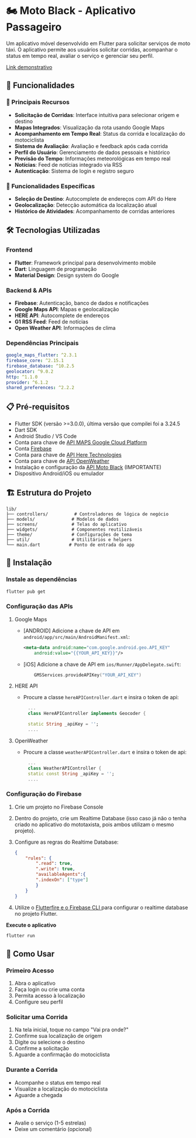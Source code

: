 # 🏍️ Moto Black - Aplicativo Passageiro

Um aplicativo móvel desenvolvido em Flutter para solicitar serviços de moto táxi. O aplicativo permite aos usuários solicitar corridas, acompanhar o status em tempo real, avaliar o serviço e gerenciar seu perfil.

<a href="https://drive.google.com/file/d/1s8aDxcvFWrLBVcMQf-axb_SnoC36py0N/view?usp=sharing">Link demonstrativo</a>

## 📱 Funcionalidades

### 🚀 Principais Recursos
- **Solicitação de Corridas**: Interface intuitiva para selecionar origem e destino
- **Mapas Integrados**: Visualização da rota usando Google Maps
- **Acompanhamento em Tempo Real**: Status da corrida e localização do motociclista
- **Sistema de Avaliação**: Avaliação e feedback após cada corrida
- **Perfil do Usuário**: Gerenciamento de dados pessoais e histórico
- **Previsão do Tempo**: Informações meteorológicas em tempo real
- **Notícias**: Feed de notícias integrado via RSS
- **Autenticação**: Sistema de login e registro seguro

### 🎯 Funcionalidades Específicas
- **Seleção de Destino**: Autocomplete de endereços com API do Here
- **Geolocalização**: Detecção automática da localização atual
- **Histórico de Atividades**: Acompanhamento de corridas anteriores

## 🛠️ Tecnologias Utilizadas

### Frontend
- **Flutter**: Framework principal para desenvolvimento mobile
- **Dart**: Linguagem de programação
- **Material Design**: Design system do Google

### Backend & APIs
- **Firebase**: Autenticação, banco de dados e notificações
- **Google Maps API**: Mapas e geolocalização
- **HERE API**: Autocomplete de endereços
- **G1 RSS Feed**: Feed de notícias
- **Open Weather API**: Informações de clima

### Dependências Principais
```yaml
google_maps_flutter: ^2.3.1
firebase_core: ^2.15.1
firebase_database: ^10.2.5
geolocator: ^9.0.2
http: ^1.1.0
provider: ^6.1.2
shared_preferences: ^2.2.2
```

## 📋 Pré-requisitos

- Flutter SDK (versão >=3.0.0), última versão que compilei foi a 3.24.5
- Dart SDK
- Android Studio / VS Code
- Conta para chave de <a href="https://console.cloud.google.com/welcome?hl=pt-br&pli=1&inv=1&invt=Ab1Gmg&project=moto-black"> API MAPS Google Cloud Platform </a>
- Conta <a href="https://console.firebase.google.com/u/0/?hl=pt-br"> Firebase </a>
- Conta para chave de <a href="https://developer.here.com/login"> API Here Technologies </a>
- Conta para chave de <a href="https://openweathermap.org/api"> API OpenWeather </a>
- Instalação e configuração da <a href="https://github.com/AlbertoJr789/app-motoblack-site-api">API Moto Black</a> (IMPORTANTE)
- Dispositivo Android/iOS ou emulador

## 🏗️ Estrutura do Projeto

```
lib/
├── controllers/          # Controladores de lógica de negócio
├── models/              # Modelos de dados
├── screens/             # Telas do aplicativo
├── widgets/             # Componentes reutilizáveis
├── theme/               # Configurações de tema
├── util/                # Utilitários e helpers
└── main.dart           # Ponto de entrada do app
```

## 🚀 Instalação

### Instale as dependências
   ```bash
   flutter pub get
   ```

### Configuração das APIs

1. Google Maps

   - [ANDROID] Adicione a chave de API em `android/app/src/main/AndroidManifest.xml`:
        ```xml
        <meta-data android:name="com.google.android.geo.API_KEY"
            android:value="{{YOUR_API_KEY}}"/>
        ```
    - [iOS] Adicione a chave de API em `ios/Runner/AppDelegate.swift`:

        ```swift
            GMSServices.provideAPIKey("YOUR_API_KEY")
        ```
2. HERE API

   - Procure a classe `hereAPIController.dart` e insira o token de api:
   ```dart
        ...
        class HereAPIController implements Geocoder {

        static String _apiKey = ''; 
        ....
   ```

3. OpenWeather

   - Procure a classe `weatherAPIController.dart` e insira o token de api:
   ```dart
        ...
        class WeatherAPIController {
        static const String _apiKey = '';
        ....
   ```

### Configuração do Firebase
1. Crie um projeto no Firebase Console
2. Dentro do projeto, crie um Realtime Database (isso caso já não o tenha criado no aplicativo do mototaxista, pois ambos utilizam o mesmo projeto).
3. Configure as regras do Realtime Database:

    ```json
    {
        "rules": {
            ".read": true,
            ".write": true,
            "availableAgents":{
            ".indexOn": ["type"]
            }
        }
    }
    ```
4. Utilize o <a href="https://firebase.google.com/docs/flutter/setup?hl=pt-br&platform=android"> Flutterfire e o Firebase CLI </a> para configurar o realtime database no projeto Flutter.

**Execute o aplicativo**
   ```bash
   flutter run
   ```


## 📱 Como Usar

### Primeiro Acesso
1. Abra o aplicativo
2. Faça login ou crie uma conta
3. Permita acesso à localização
4. Configure seu perfil

### Solicitar uma Corrida
1. Na tela inicial, toque no campo "Vai pra onde?"
2. Confirme sua localização de origem
3. Digite ou selecione o destino
4. Confirme a solicitação
5. Aguarde a confirmação do motociclista

### Durante a Corrida
- Acompanhe o status em tempo real
- Visualize a localização do motociclista
- Aguarde a chegada

### Após a Corrida
- Avalie o serviço (1-5 estrelas)
- Deixe um comentário (opcional)



